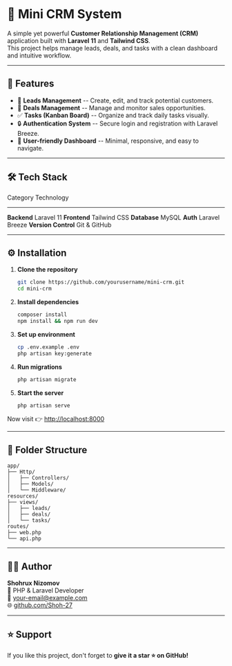# 🧩 Mini CRM System

A simple yet powerful **Customer Relationship Management (CRM)**
application built with **Laravel 11** and **Tailwind CSS**.\
This project helps manage leads, deals, and tasks with a clean dashboard
and intuitive workflow.

------------------------------------------------------------------------

## 🚀 Features

-   👤 **Leads Management** -- Create, edit, and track potential
    customers.
-   💼 **Deals Management** -- Manage and monitor sales opportunities.
-   ✅ **Tasks (Kanban Board)** -- Organize and track daily tasks
    visually.
-   🔒 **Authentication System** -- Secure login and registration with
    Laravel Breeze.
-   🧠 **User-friendly Dashboard** -- Minimal, responsive, and easy to
    navigate.

------------------------------------------------------------------------

## 🛠️ Tech Stack

  Category              Technology
  --------------------- ----------------
  **Backend**           Laravel 11
  **Frontend**          Tailwind CSS
  **Database**          MySQL
  **Auth**              Laravel Breeze
  **Version Control**   Git & GitHub

------------------------------------------------------------------------

## ⚙️ Installation

1.  **Clone the repository**

    ``` bash
    git clone https://github.com/yourusername/mini-crm.git
    cd mini-crm
    ```

2.  **Install dependencies**

    ``` bash
    composer install
    npm install && npm run dev
    ```

3.  **Set up environment**

    ``` bash
    cp .env.example .env
    php artisan key:generate
    ```

4.  **Run migrations**

    ``` bash
    php artisan migrate
    ```

5.  **Start the server**

    ``` bash
    php artisan serve
    ```

Now visit 👉 <http://localhost:8000>

------------------------------------------------------------------------

## 📂 Folder Structure

    app/
    ├── Http/
    │   ├── Controllers/
    │   ├── Models/
    │   └── Middleware/
    resources/
    ├── views/
    │   ├── leads/
    │   ├── deals/
    │   └── tasks/
    routes/
    ├── web.php
    └── api.php

------------------------------------------------------------------------

## 🧑‍💻 Author

**Shohrux Nizomov**\
💼 PHP & Laravel Developer\
📧 <your-email@example.com>\
🌐 [github.com/Shoh-27](https://github.com/Shoh-27)

------------------------------------------------------------------------

## ⭐ Support

If you like this project, don't forget to **give it a star ⭐ on
GitHub!**
